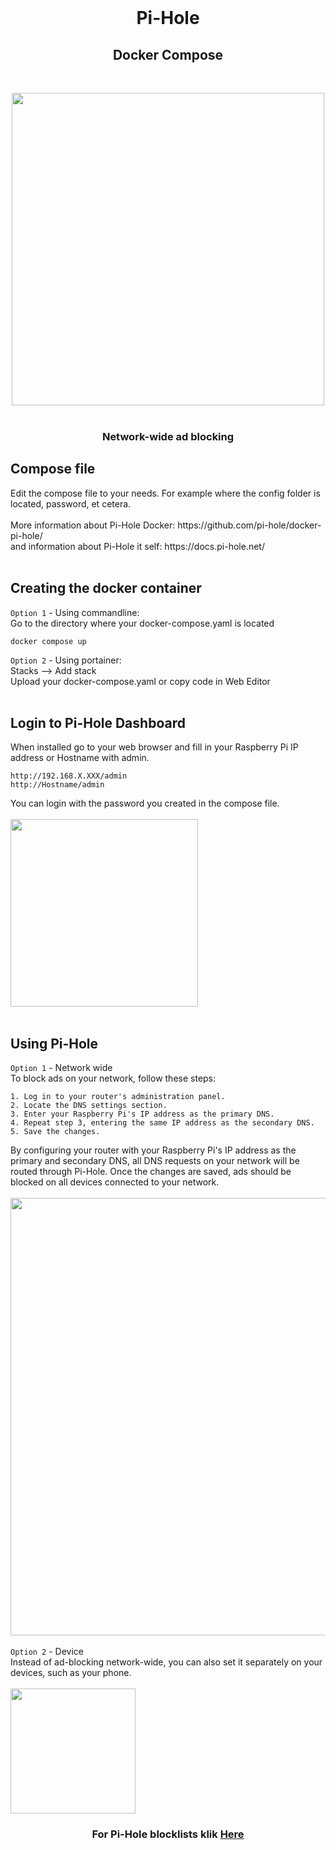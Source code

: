   <br>
  <h1 align="center">Pi-Hole</h1>
  <h2 align="center">Docker Compose</h2>
  <br>
 <p align="center">
<img src="https://github.com/NielsU97/HomeSmartServer/blob/main/www/Images/pihole_example.png" width="500">
  </br>
</br>  
<p>	   
<h3 align="center">Network-wide ad blocking</h3>                                                                                                                                      
<h2> Compose file </h2> 
Edit the compose file to your needs. For example where the config folder is located, password, et cetera. 
<br>
<br> 
More information about Pi-Hole Docker: https://github.com/pi-hole/docker-pi-hole/
<br>and information about Pi-Hole it self: https://docs.pi-hole.net/ 
</br>
<br>               
<h2> Creating the docker container </h2> 

`Option 1` - Using commandline: 
<br>
Go to the directory where your docker-compose.yaml is located 
<br>
```
docker compose up
``` 

`Option 2` - Using portainer: 
<br>
Stacks --> Add stack 
<br>
Upload your docker-compose.yaml or copy code in Web Editor 
<br>
<br>
<h2> Login to Pi-Hole Dashboard</h2> 

When installed go to your web browser and fill in your Raspberry Pi IP address or Hostname with admin. 
<br>
```
http://192.168.X.XXX/admin
http://Hostname/admin
``` 
You can login with the password you created in the compose file.
<br> 
<br>
<img src=https://github.com/NielsU97/HomeSmartServer/blob/main/www/Images/pihole_login.png width="300"> 
<br> 
<br>
<h2> Using Pi-Hole  </h2> 

`Option 1` - Network wide 
<br>
To block ads on your network, follow these steps:

    1. Log in to your router's administration panel.
    2. Locate the DNS settings section.
    3. Enter your Raspberry Pi's IP address as the primary DNS.
    4. Repeat step 3, entering the same IP address as the secondary DNS.
    5. Save the changes.

By configuring your router with your Raspberry Pi's IP address as the primary and secondary DNS, all DNS requests on your network will be routed through Pi-Hole. Once the changes are saved, ads should be blocked on all devices connected to your network.
<br>
<br>
<img src=https://github.com/NielsU97/HomeSmartServer/blob/main/www/Images/pihole_router.png width="700"> 
<br>
<br>
`Option 2` - Device 
<br>
Instead of ad-blocking network-wide, you can also set it separately on your devices, such as your phone.
<br>
<br>
<img src=https://github.com/NielsU97/HomeSmartServer/blob/main/www/Images/pihole_device.png width="200"> 
<br>
<h3 align="center">For Pi-Hole blocklists klik <a href="https://firebog.net/" target="_blank">Here</a></p> 
</h2>	</h3>
